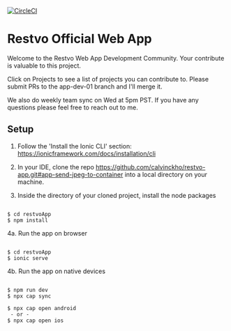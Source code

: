[![CircleCI](https://circleci.com/gh/calvinckho/restvo-app.svg?style=shield&circle-token=c7b71f9186e584aba1555a351c8fb5cf5d90384b)](https://app.circleci.com/pipelines/github/calvinckho/restvo-app)
# Restvo Official Web App

Welcome to the Restvo Web App Development Community. Your contribute is valuable to this project. 

Click on Projects to see a list of projects you can contribute to. Please submit PRs to the app-dev-01 branch and I'll merge it. 

We also do weekly team sync on Wed at 5pm PST. If you have any questions please feel free to reach out to me.

## Setup

1. Follow the 'Install the Ionic CLI' section: https://ionicframework.com/docs/installation/cli

2. In your IDE, clone the repo https://github.com/calvinckho/restvo-app.git#app-send-jpeg-to-container into a local directory on your machine.

3. Inside the directory of your cloned project, install the node packages

```

$ cd restvoApp
$ npm install

```

4a. Run the app on browser

```

$ cd restvoApp
$ ionic serve

```

4b. Run the app on native devices
```

$ npm run dev
$ npx cap sync

$ npx cap open android
 - or -
$ npx cap open ios

```
